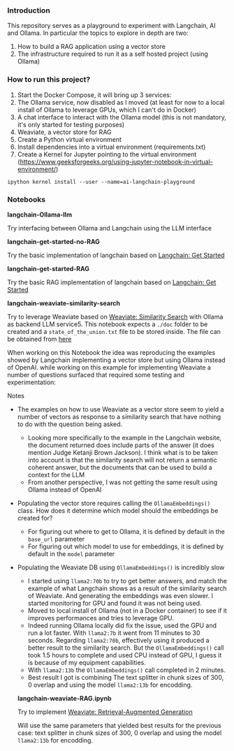 ### Introduction

This repository serves as a playground to experiment with Langchain, AI and Ollama. In particular the topics to explore in depth are two:
1. How to build a RAG application using a vector store
2. The infrastructure required to run it as a self hosted project (using Ollama)



### How to run this project?

1. Start the Docker Compose, it will bring up 3 services:
  1. The Ollama service, now disabled as I moved (at least for now to a local install of Ollama to leverage GPUs, which I can't do in Docker)
  1. A chat interface to interact with the Ollama model (this is not mandatory, it's only started for testing purposes)
  1. Weaviate, a vector store for RAG
1. Create a Python virtual environment
1. Install dependencies into a virtual environment (requirements.txt)
1. Create a Kernel for Jupyter pointing to the virtual environment (https://www.geeksforgeeks.org/using-jupyter-notebook-in-virtual-environment/)

```
ipython kernel install --user --name=ai-langchain-playground
```

### Notebooks

**langchain-Ollama-llm**

Try interfacing between Ollama and Langchain using the LLM interface

**langchain-get-started-no-RAG**

Try the basic implementation of langchain based on [Langchain: Get Started](https://python.langchain.com/docs/expression_language/get_started)

**langchain-get-started-RAG**

Try the basic RAG implementation of langchain based on [Langchain: Get Started](https://python.langchain.com/docs/expression_language/get_started)

**langchain-weaviate-similarity-search**

Try to leverage Weaviate based on [Weaviate: Similarity Search](https://python.langchain.com/docs/integrations/vectorstores/weaviate#similarity-search) with Ollama as backend LLM service5.
This notebook expects a `./doc` folder to be created and a `state_of_the_union.txt` file to be stored inside. The file can be obtained from [here](https://raw.githubusercontent.com/hwchase17/chat-your-data/master/state_of_the_union.txt)

When working on this Notebook the idea was reproducing the examples showed by Langchain implementing a vector store but using Ollama instead of OpenAI. while working on this example for implementing Weaviate a number of questions surfaced that required some testing and experimentation:

Notes

- The examples on how to use Weaviate as a vector store seem to yield a number of vectors as response to a similarity search that have nothing to do with the question being asked.
  - Looking more specifically to the example in the Langchain website, the document returned does include parts of the answer (it does mention Judge Ketanji Brown Jackson). I think what is to be taken into account is that the similarity search will not return a semantic coherent answer, but the documents that can be used to build a context for the LLM
  - From another perspective, I was not getting the same result using Ollama instead of OpenAI
- Populating the vector store requires calling the `OllamaEmbeddings()` class. How does it determine which model should the embeddings be created for?
  - For figuring out where to get to Ollama, it is defined by default in the `base_url` parameter
  - For figuring out which model to use for embeddings, it is defined by default in the `model` parameter
- Populating the Weaviate DB using `OllamaEmbeddings()` is incredibly slow
  - I started using `llama2:70b` to try to get better answers, and match the example of what Langchain shows as a result of the similarity search of Weaviate. And generating the embeddings was even slower. I started monitoring for GPU and found it was not being used.
  - Moved to local install of Ollama (not in a Docker container) to see if it improves performances and tries to leverage GPU.
  - Indeed running Ollama locally did fix the issue, used the GPU and run a lot faster. With `llama2:7b` it went from 11 minutes to 30 seconds. Regarding `llama2:70b`, effectively using it produced a better result to the similarity search. But the `OllamaEmbeddings()` call took 1.5 hours to complete and used CPU instead of GPU, I guess it is because of my equipment capabilities.
  - With `llama2:13b` the `OllamaEmbeddings()` call completed in 2 minutes. 
  - Best result I got is combining The text splitter in chunk sizes of 300, 0 overlap and using the model `llama2:13b` for encodding.

  **langchain-weaviate-RAG.ipynb**

  Try to implement [Weaviate: Retrieval-Augmented Generation](https://python.langchain.com/docs/integrations/vectorstores/weaviate#retrieval-augmented-generation)

  Will use the same parameters that yielded best results for the previous case: text splitter in chunk sizes of 300, 0 overlap and using the model `llama2:13b` for encodding.